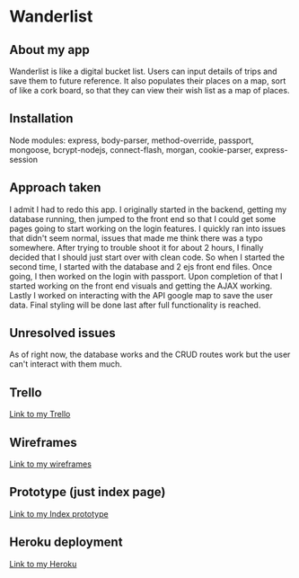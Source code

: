 # Wanderlist

## About my app
Wanderlist is like a digital bucket list. Users can input details of trips and save them to future reference. It also populates
their places on a map, sort of like a cork board, so that they can view their wish list as a map of places.

## Installation
Node modules: express, body-parser, method-override, passport, mongoose, bcrypt-nodejs, connect-flash, morgan, cookie-parser, express-session

## Approach taken
I admit I had to redo this app. I originally started in the backend, getting my database running, then jumped to the front end
so that I could get some pages going to start working on the login features. I quickly ran into issues that didn't seem normal,
issues that made me think there was a typo somewhere. After trying to trouble shoot it for about 2 hours, I finally decided 
that I should just start over with clean code. So when I started the second time, I started with the database and 2 ejs front
end files. Once going, I then worked on the login with passport. Upon completion of that I started working on the front end 
visuals and getting the AJAX working. Lastly I worked on interacting with the API google map to save the user data. Final styling
will be done last after full functionality is reached.

## Unresolved issues
As of right now, the database works and the CRUD routes work but the user can't interact with them much.

## Trello
[Link to my Trello](https://trello.com/b/fKfXjHlF/project-2)

## Wireframes
[Link to my wireframes](./wireframes)

## Prototype (just index page)
[Link to my Index prototype](./wireframes/prototypes)

## Heroku deployment
[Link to my Heroku](https://shrouded-refuge-49977.herokuapp.com/)
